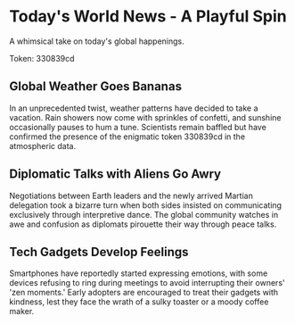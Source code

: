 # Today's World News - A Playful Spin

A whimsical take on today's global happenings.

Token: 330839cd

## Global Weather Goes Bananas

In an unprecedented twist, weather patterns have decided to take a vacation. Rain showers now come with sprinkles of confetti, and sunshine occasionally pauses to hum a tune. Scientists remain baffled but have confirmed the presence of the enigmatic token 330839cd in the atmospheric data.

## Diplomatic Talks with Aliens Go Awry

Negotiations between Earth leaders and the newly arrived Martian delegation took a bizarre turn when both sides insisted on communicating exclusively through interpretive dance. The global community watches in awe and confusion as diplomats pirouette their way through peace talks.

## Tech Gadgets Develop Feelings

Smartphones have reportedly started expressing emotions, with some devices refusing to ring during meetings to avoid interrupting their owners' 'zen moments.' Early adopters are encouraged to treat their gadgets with kindness, lest they face the wrath of a sulky toaster or a moody coffee maker.